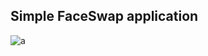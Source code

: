 ## Simple FaceSwap application

<img alt="a"  src="https://media.giphy.com/media/v1.Y2lkPTc5MGI3NjExdTZ3dWNkYnVsNnoyeTY0czd2bm1hcnVkanRkYjBtdnF2NHo3enkyOSZlcD12MV9pbnRlcm5hbF9naWZfYnlfaWQmY3Q9Zw/2eAnxaZ92Ueg0yeRxg/giphy.gif">
